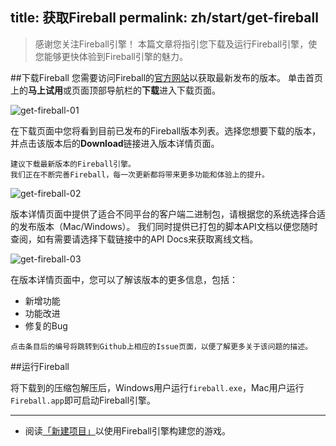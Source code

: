 title: 获取Fireball
permalink: zh/start/get-fireball
---

> 感谢您关注Fireball引擎！
> 本篇文章将指引您下载及运行Fireball引擎，使您能够更快体验到Fireball引擎的魅力。

##下载Fireball
您需要访问Fireball的[官方网站](http://www.fireball-x.com)以获取最新发布的版本。
单击首页上的**马上试用**或页面顶部导航栏的**下载**进入下载页面。


![get-fireball-01](https://cloud.githubusercontent.com/assets/2867434/6846086/3cc070fa-d3f6-11e4-8f92-2b00d4ba0a9f.png)


在下载页面中您将看到目前已发布的Fireball版本列表。选择您想要下载的版本，并点击该版本后的**Download**链接进入版本详情页面。
  ```
  建议下载最新版本的Fireball引擎。
  我们正在不断完善Fireball，每一次更新都将带来更多功能和体验上的提升。
  ```


![get-fireball-02](https://cloud.githubusercontent.com/assets/2867434/6846084/3bf9c8ec-d3f6-11e4-852e-ad5defde3b0a.png)


版本详情页面中提供了适合不同平台的客户端二进制包，请根据您的系统选择合适的发布版本（Mac/Windows）。
我们同时提供已打包的脚本API文档以便您随时查阅，如有需要请选择下载链接中的API Docs来获取离线文档。
  

![get-fireball-03](https://cloud.githubusercontent.com/assets/2867434/6846085/3c0a631e-d3f6-11e4-9108-d6d809434549.png)


在版本详情页面中，您可以了解该版本的更多信息，包括：
- 新增功能
- 功能改进
- 修复的Bug

```
点击条目后的编号将跳转到Github上相应的Issue页面，以便了解更多关于该问题的描述。
```

##运行Fireball

将下载到的压缩包解压后，Windows用户运行`fireball.exe`，Mac用户运行`Fireball.app`即可启动Fireball引擎。

---
- 阅读[「新建项目」](/zh/start/new-project/)以使用Fireball引擎构建您的游戏。
